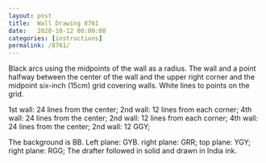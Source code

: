 ```yaml
---
layout: post
title:  Wall Drawing 8761
date:   2020-10-12 00:00:00
categories: [instructions]
permalink: /8761/
---
```


Black arcs using the midpoints of the wall as a radius. The wall and a point halfway between the center of the wall and the upper right corner and the midpoint six-inch (15cm) grid covering walls. White lines to points on the grid.

1st wall: 24 lines from the center;
2nd wall: 12 lines from each corner;
4th wall: 24 lines from the center;
2nd wall: 12 lines from each corner;
4th wall: 24 lines from the center;
2nd wall: 12 GGY;

The background is BB. Left plane: GYB. right plane: GRR; top plane: YGY; right plane: RGG;
The drafter followed in solid and drawn in India ink.
